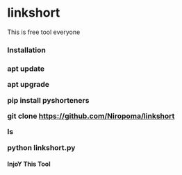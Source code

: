 # linkshort
This is free tool everyone


<h3> Installation <h3/>


apt update


apt upgrade


pip install pyshorteners


git clone https://github.com/Niropoma/linkshort

ls

python linkshort.py


<h4>InjoY This Tool<h4/>

